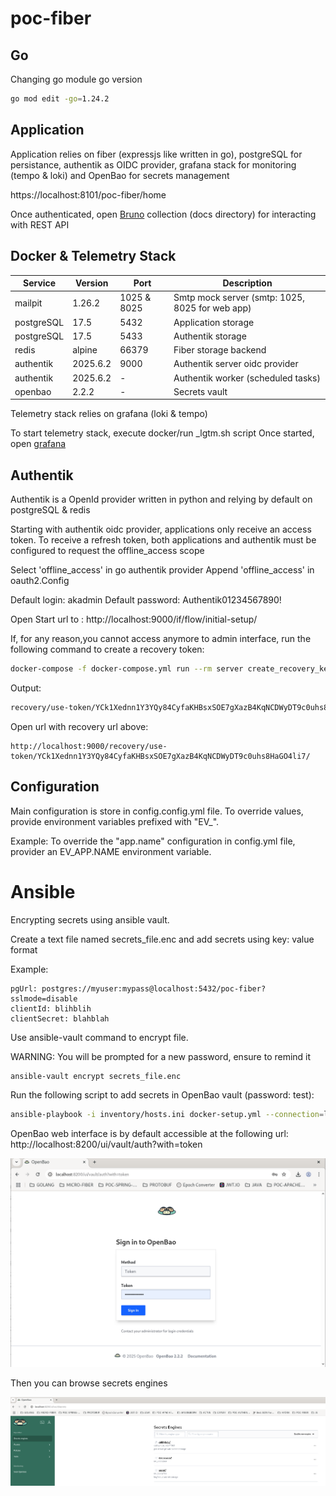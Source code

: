 # poc-fiber

## Go

Changing go module go version

```bash
go mod edit -go=1.24.2
```

## Application

Application relies on fiber (expressjs like written in go), postgreSQL for persistance, authentik as OIDC provider, grafana stack for monitoring (tempo & loki) and OpenBao for secrets management

https://localhost:8101/poc-fiber/home

Once authenticated, open [Bruno](https://www.usebruno.com/)  collection (docs directory) for interacting with REST API

## Docker & Telemetry Stack

| Service             | Version | Port           | Description                                                                 |
|---------------------|---------|----------------|-----------------------------------------------------------------------------|
| mailpit             | 1.26.2    | 1025 & 8025    | Smtp mock server (smtp: 1025, 8025 for web app)                             |
| postgreSQL          | 17.5    | 5432           | Application storage                                                         |
| postgreSQL          | 17.5    | 5433           | Authentik storage                                                           |
| redis               | alpine  | 66379          |  Fiber storage backend                                                      |
| authentik           | 2025.6.2| 9000           | Authentik server oidc provider                                              | 
| authentik           | 2025.6.2| -              | Authentik worker (scheduled tasks)                                          |
| openbao             | 2.2.2   | -              | Secrets vault                                                               |

Telemetry stack relies on grafana (loki & tempo)

To start telemetry stack, execute docker/run _lgtm.sh script
Once started, open [grafana](http://localhost:3000)

## Authentik

Authentik is a OpenId provider written in python and relying by default on postgreSQL & redis

Starting with authentik oidc provider, applications only receive an access token. To receive a refresh token, both applications and authentik must be configured to request the offline_access scope

Select 'offline_access' in go authentik provider
Append 'offline_access' in oauth2.Config

Default login: akadmin
Default password: Authentik01234567890!

Open Start url to : http://localhost:9000/if/flow/initial-setup/

If, for any reason,you cannot access anymore to admin interface, run the following command to create a recovery token:

```bash
docker-compose -f docker-compose.yml run --rm server create_recovery_key 10 akadmin
```

Output:

```bash
recovery/use-token/YCk1Xednn1Y3YQy84CyfaKHBsxSOE7gXazB4KqNCDWyDT9c0uhs8HaGO4li7/
```

Open url with recovery url above:

```
http://localhost:9000/recovery/use-token/YCk1Xednn1Y3YQy84CyfaKHBsxSOE7gXazB4KqNCDWyDT9c0uhs8HaGO4li7/
```

## Configuration

Main configuration is store in config.config.yml file. To override values, provide environment variables prefixed with "EV_".

Example: To override the "app.name" configuration in config.yml file, provider an EV_APP.NAME environment variable.

# Ansible 

Encrypting secrets using ansible vault.

Create a text file named secrets_file.enc and add secrets using key: value format

Example:

```
pgUrl: postgres://myuser:mypass@localhost:5432/poc-fiber?sslmode=disable
clientId: blihblih
clientSecret: blahblah
```

Use ansible-vault command to encrypt file.

WARNING: You will be prompted for a new password, ensure to remind it

```bash
ansible-vault encrypt secrets_file.enc
```

Run the following script to add secrets in OpenBao vault (password: test):

```bash
ansible-playbook -i inventory/hosts.ini docker-setup.yml --connection=local --ask-vault-pass
```

OpenBao web interface is by default accessible at the following url: http://localhost:8200/ui/vault/auth?with=token

![](docs/images/openbao_ui_home.png)

Then you can browse secrets engines

![](docs/images/openbao_ui_engines.png)